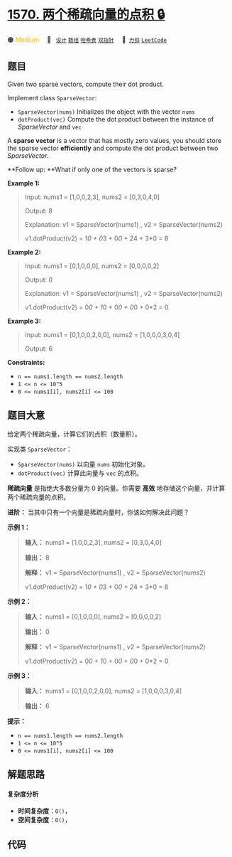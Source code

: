 # [1570. 两个稀疏向量的点积 🔒](https://2xiao.github.io/leetcode-js/problem/1570.html)

🟠 <font color=#ffb800>Medium</font>&emsp; 🔖&ensp; [`设计`](/tag/design.md) [`数组`](/tag/array.md) [`哈希表`](/tag/hash-table.md) [`双指针`](/tag/two-pointers.md)&emsp; 🔗&ensp;[`力扣`](https://leetcode.cn/problems/dot-product-of-two-sparse-vectors) [`LeetCode`](https://leetcode.com/problems/dot-product-of-two-sparse-vectors)

## 题目

Given two sparse vectors, compute their dot product.

Implement class `SparseVector`:

  * `SparseVector(nums)` Initializes the object with the vector `nums`
  * `dotProduct(vec)` Compute the dot product between the instance of _SparseVector_ and `vec`

A **sparse vector** is a vector that has mostly zero values, you should store
the sparse vector **efficiently** and compute the dot product between two
_SparseVector_.

**Follow up:  **What if only one of the vectors is sparse?



**Example 1:**

> Input: nums1 = [1,0,0,2,3], nums2 = [0,3,0,4,0]
> 
> Output: 8
> 
> Explanation: v1 = SparseVector(nums1) , v2 = SparseVector(nums2)
> 
> v1.dotProduct(v2) = 1*0 + 0*3 + 0*0 + 2*4 + 3*0 = 8

**Example 2:**

> Input: nums1 = [0,1,0,0,0], nums2 = [0,0,0,0,2]
> 
> Output: 0
> 
> Explanation: v1 = SparseVector(nums1) , v2 = SparseVector(nums2)
> 
> v1.dotProduct(v2) = 0*0 + 1*0 + 0*0 + 0*0 + 0*2 = 0

**Example 3:**

> Input: nums1 = [0,1,0,0,2,0,0], nums2 = [1,0,0,0,3,0,4]
> 
> Output: 6

**Constraints:**

  * `n == nums1.length == nums2.length`
  * `1 <= n <= 10^5`
  * `0 <= nums1[i], nums2[i] <= 100`


## 题目大意

给定两个稀疏向量，计算它们的点积（数量积）。

实现类 `SparseVector`：

  * `SparseVector(nums)` 以向量 `nums` 初始化对象。
  * `dotProduct(vec)` 计算此向量与 `vec` 的点积。

**稀疏向量** 是指绝大多数分量为 0 的向量。你需要 **高效** 地存储这个向量，并计算两个稀疏向量的点积。

**进阶：** 当其中只有一个向量是稀疏向量时，你该如何解决此问题？

**示例 1：**

> 
> 
> 
> 
> 
> **输入：** nums1 = [1,0,0,2,3], nums2 = [0,3,0,4,0]
> 
> **输出：** 8
> 
> **解释：** v1 = SparseVector(nums1) , v2 = SparseVector(nums2)
> 
> v1.dotProduct(v2) = 1*0 + 0*3 + 0*0 + 2*4 + 3*0 = 8
> 
> 

**示例 2：**

> 
> 
> 
> 
> 
> **输入：** nums1 = [0,1,0,0,0], nums2 = [0,0,0,0,2]
> 
> **输出：** 0
> 
> **解释：** v1 = SparseVector(nums1) , v2 = SparseVector(nums2)
> 
> v1.dotProduct(v2) = 0*0 + 1*0 + 0*0 + 0*0 + 0*2 = 0
> 
> 

**示例 3：**

> 
> 
> 
> 
> 
> **输入：** nums1 = [0,1,0,0,2,0,0], nums2 = [1,0,0,0,3,0,4]
> 
> **输出：** 6
> 
> 

**提示：**

  * `n == nums1.length == nums2.length`
  * `1 <= n <= 10^5`
  * `0 <= nums1[i], nums2[i] <= 100`


## 解题思路

#### 复杂度分析

- **时间复杂度**：`O()`，
- **空间复杂度**：`O()`，

## 代码

```javascript

```